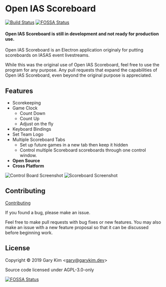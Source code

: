 # Open IAS Scoreboard
[![Build Status](https://travis-ci.org/gary-kim/open-ias-scoreboard.svg?branch=master)](https://travis-ci.org/gary-kim/open-ias-scoreboard)
[![FOSSA Status](https://app.fossa.io/api/projects/git%2Bgithub.com%2Fgary-kim%2Fopen-ias-scoreboard.svg?type=shield)](https://app.fossa.io/projects/git%2Bgithub.com%2Fgary-kim%2Fopen-ias-scoreboard?ref=badge_shield)

#### Open IAS Scoreboard is still in development and not ready for production use.

Open IAS Scoreboard is an Electron application originaly for putting scoreboards on IASAS event livestreams.

While this was the original use of Open IAS Scoreboard, feel free to use the program for any purpose. Any pull requests that expand the capabilities of Open IAS Scoreboard, even beyond the original purpose is appreciated.


## Features

- Scorekeeping
- Game Clock
    - Count Down
    - Count Up
    - Adjust on the fly
- Keyboard Bindings
- Set Team Logo
- Multiple Scoreboard Tabs
    - Set up future games in a new tab then keep it hidden
    - Control multiple Scoreboard scoreboards through one control window.
- **Open Source**
- **Cross Platform**

![Control Board Screenshot](https://openias.garykim.dev/img/controlboard-screenshot.png)
![Scoreboard Screenshot](https://openias.garykim.dev/img/scoreboard-screenshot.png)

## Contributing

[Contributing](https://openias.garykim.dev/dev/)

If you found a bug, please make an issue.

Feel free to make pull requests with bug fixes or new features. You may also make an issue with a new feature proposal so that it can be discussed before beginning work.

## License
Copyright &copy; 2019 Gary Kim &lt;<gary@garykim.dev>&gt;

Source code licensed under AGPL-3.0-only

[![FOSSA Status](https://app.fossa.io/api/projects/git%2Bgithub.com%2Fgary-kim%2Fopen-ias-scoreboard.svg?type=large)](https://app.fossa.io/projects/git%2Bgithub.com%2Fgary-kim%2Fopen-ias-scoreboard?ref=badge_large)
